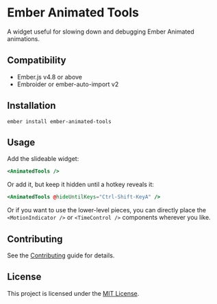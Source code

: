 # Ember Animated Tools

A widget useful for slowing down and debugging Ember Animated animations.


Compatibility
------------------------------------------------------------------------------

- Ember.js v4.8 or above
- Embroider or ember-auto-import v2

Installation
------------------------------------------------------------------------------

```
ember install ember-animated-tools
```

Usage
------------------------------------------------------------------------------

Add the slideable widget:

```hbs
<AnimatedTools />
```

Or add it, but keep it hidden until a hotkey reveals it:

```hbs
<AnimatedTools @hideUntilKeys="Ctrl-Shift-KeyA" />
```

Or if you want to use the lower-level pieces, you can directly place the `<MotionIndicator />` or `<TimeControl />` components wherever you like.


Contributing
------------------------------------------------------------------------------

See the [Contributing](CONTRIBUTING.md) guide for details.


License
------------------------------------------------------------------------------

This project is licensed under the [MIT License](LICENSE.md).
